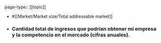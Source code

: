 page-type:: [[topic]]

- #[[Market/Market size/Total addressable market]]

- ### Cantidad total de ingresos que podrían obtener mi empresa y la competencia en el mercado (cifras anuales).



